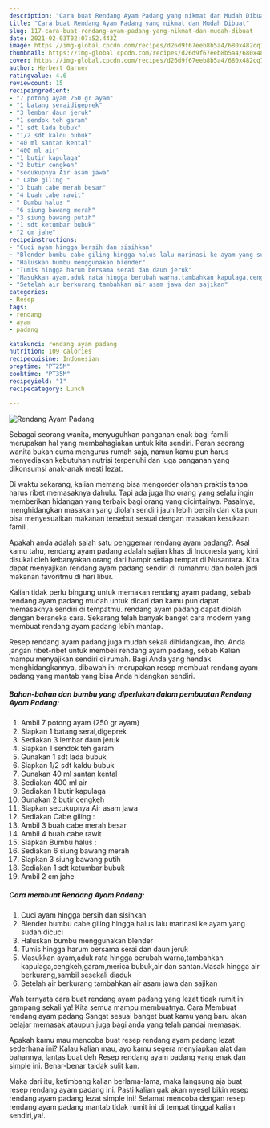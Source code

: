 ```yaml
---
description: "Cara buat Rendang Ayam Padang yang nikmat dan Mudah Dibuat"
title: "Cara buat Rendang Ayam Padang yang nikmat dan Mudah Dibuat"
slug: 117-cara-buat-rendang-ayam-padang-yang-nikmat-dan-mudah-dibuat
date: 2021-02-03T02:07:52.443Z
image: https://img-global.cpcdn.com/recipes/d26d9f67eeb8b5a4/680x482cq70/rendang-ayam-padang-foto-resep-utama.jpg
thumbnail: https://img-global.cpcdn.com/recipes/d26d9f67eeb8b5a4/680x482cq70/rendang-ayam-padang-foto-resep-utama.jpg
cover: https://img-global.cpcdn.com/recipes/d26d9f67eeb8b5a4/680x482cq70/rendang-ayam-padang-foto-resep-utama.jpg
author: Herbert Garner
ratingvalue: 4.6
reviewcount: 15
recipeingredient:
- "7 potong ayam 250 gr ayam"
- "1 batang seraidigeprek"
- "3 lembar daun jeruk"
- "1 sendok teh garam"
- "1 sdt lada bubuk"
- "1/2 sdt kaldu bubuk"
- "40 ml santan kental"
- "400 ml air"
- "1 butir kapulaga"
- "2 butir cengkeh"
- "secukupnya Air asam jawa"
- " Cabe giling "
- "3 buah cabe merah besar"
- "4 buah cabe rawit"
- " Bumbu halus "
- "6 siung bawang merah"
- "3 siung bawang putih"
- "1 sdt ketumbar bubuk"
- "2 cm jahe"
recipeinstructions:
- "Cuci ayam hingga bersih dan sisihkan"
- "Blender bumbu cabe giling hingga halus lalu marinasi ke ayam yang sudah dicuci"
- "Haluskan bumbu menggunakan blender"
- "Tumis hingga harum bersama serai dan daun jeruk"
- "Masukkan ayam,aduk rata hingga berubah warna,tambahkan kapulaga,cengkeh,garam,merica bubuk,air dan santan.Masak hingga air berkurang,sambil sesekali diaduk"
- "Setelah air berkurang tambahkan air asam jawa dan sajikan"
categories:
- Resep
tags:
- rendang
- ayam
- padang

katakunci: rendang ayam padang 
nutrition: 109 calories
recipecuisine: Indonesian
preptime: "PT25M"
cooktime: "PT35M"
recipeyield: "1"
recipecategory: Lunch

---
```



![Rendang Ayam Padang](https://img-global.cpcdn.com/recipes/d26d9f67eeb8b5a4/680x482cq70/rendang-ayam-padang-foto-resep-utama.jpg)

Sebagai seorang wanita, menyuguhkan panganan enak bagi famili merupakan hal yang membahagiakan untuk kita sendiri. Peran seorang  wanita bukan cuma mengurus rumah saja, namun kamu pun harus menyediakan kebutuhan nutrisi terpenuhi dan juga panganan yang dikonsumsi anak-anak mesti lezat.

Di waktu  sekarang, kalian memang bisa mengorder olahan praktis tanpa harus ribet memasaknya dahulu. Tapi ada juga lho orang yang selalu ingin memberikan hidangan yang terbaik bagi orang yang dicintainya. Pasalnya, menghidangkan masakan yang diolah sendiri jauh lebih bersih dan kita pun bisa menyesuaikan makanan tersebut sesuai dengan masakan kesukaan famili. 



Apakah anda adalah salah satu penggemar rendang ayam padang?. Asal kamu tahu, rendang ayam padang adalah sajian khas di Indonesia yang kini disukai oleh kebanyakan orang dari hampir setiap tempat di Nusantara. Kita dapat menyajikan rendang ayam padang sendiri di rumahmu dan boleh jadi makanan favoritmu di hari libur.

Kalian tidak perlu bingung untuk memakan rendang ayam padang, sebab rendang ayam padang mudah untuk dicari dan kamu pun dapat memasaknya sendiri di tempatmu. rendang ayam padang dapat diolah dengan beraneka cara. Sekarang telah banyak banget cara modern yang membuat rendang ayam padang lebih mantap.

Resep rendang ayam padang juga mudah sekali dihidangkan, lho. Anda jangan ribet-ribet untuk membeli rendang ayam padang, sebab Kalian mampu menyajikan sendiri di rumah. Bagi Anda yang hendak menghidangkannya, dibawah ini merupakan resep membuat rendang ayam padang yang mantab yang bisa Anda hidangkan sendiri.

<!--inarticleads1-->

##### Bahan-bahan dan bumbu yang diperlukan dalam pembuatan Rendang Ayam Padang:

1. Ambil 7 potong ayam (250 gr ayam)
1. Siapkan 1 batang serai,digeprek
1. Sediakan 3 lembar daun jeruk
1. Siapkan 1 sendok teh garam
1. Gunakan 1 sdt lada bubuk
1. Siapkan 1/2 sdt kaldu bubuk
1. Gunakan 40 ml santan kental
1. Sediakan 400 ml air
1. Sediakan 1 butir kapulaga
1. Gunakan 2 butir cengkeh
1. Siapkan secukupnya Air asam jawa
1. Sediakan  Cabe giling :
1. Ambil 3 buah cabe merah besar
1. Ambil 4 buah cabe rawit
1. Siapkan  Bumbu halus :
1. Sediakan 6 siung bawang merah
1. Siapkan 3 siung bawang putih
1. Sediakan 1 sdt ketumbar bubuk
1. Ambil 2 cm jahe




<!--inarticleads2-->

##### Cara membuat Rendang Ayam Padang:

1. Cuci ayam hingga bersih dan sisihkan
1. Blender bumbu cabe giling hingga halus lalu marinasi ke ayam yang sudah dicuci
1. Haluskan bumbu menggunakan blender
1. Tumis hingga harum bersama serai dan daun jeruk
1. Masukkan ayam,aduk rata hingga berubah warna,tambahkan kapulaga,cengkeh,garam,merica bubuk,air dan santan.Masak hingga air berkurang,sambil sesekali diaduk
1. Setelah air berkurang tambahkan air asam jawa dan sajikan




Wah ternyata cara buat rendang ayam padang yang lezat tidak rumit ini gampang sekali ya! Kita semua mampu membuatnya. Cara Membuat rendang ayam padang Sangat sesuai banget buat kamu yang baru akan belajar memasak ataupun juga bagi anda yang telah pandai memasak.

Apakah kamu mau mencoba buat resep rendang ayam padang lezat sederhana ini? Kalau kalian mau, ayo kamu segera menyiapkan alat dan bahannya, lantas buat deh Resep rendang ayam padang yang enak dan simple ini. Benar-benar taidak sulit kan. 

Maka dari itu, ketimbang kalian berlama-lama, maka langsung aja buat resep rendang ayam padang ini. Pasti kalian gak akan nyesel bikin resep rendang ayam padang lezat simple ini! Selamat mencoba dengan resep rendang ayam padang mantab tidak rumit ini di tempat tinggal kalian sendiri,ya!.

